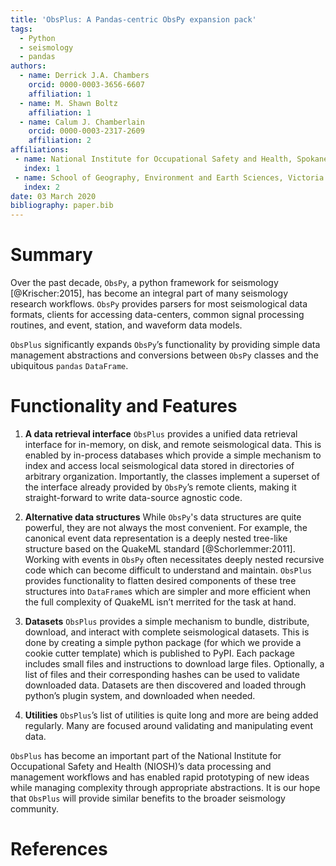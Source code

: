 ```yaml
---
title: 'ObsPlus: A Pandas-centric ObsPy expansion pack'
tags:
  - Python
  - seismology
  - pandas
authors:
  - name: Derrick J.A. Chambers
    orcid: 0000-0003-3656-6607
    affiliation: 1
  - name: M. Shawn Boltz 
    affiliation: 1
  - name: Calum J. Chamberlain
    orcid: 0000-0003-2317-2609
    affiliation: 2
affiliations:
 - name: National Institute for Occupational Safety and Health, Spokane Mining Research Division
   index: 1
 - name: School of Geography, Environment and Earth Sciences, Victoria University of Wellington, New Zealand
   index: 2
date: 03 March 2020
bibliography: paper.bib
---
```


# Summary

Over the past decade, ``ObsPy``, a python framework for seismology [@Krischer:2015], has become an integral part of many seismology research workflows. ``ObsPy`` provides parsers for most seismological data formats, clients for accessing data-centers, common signal processing routines, and event, station, and waveform data models.

``ObsPlus`` significantly expands ``ObsPy``’s functionality by providing simple data management abstractions and conversions between ``ObsPy`` classes and the ubiquitous ``pandas`` ``DataFrame``.

# Functionality and Features

1. **A data retrieval interface**
``ObsPlus`` provides a unified data retrieval interface for in-memory, on disk, and remote seismological data. This is enabled by in-process databases which provide a simple mechanism to index and access local seismological data stored in directories of arbitrary organization. Importantly, the classes implement a superset of the interface already provided by ``ObsPy``’s remote clients, making it straight-forward to write data-source agnostic code.  

2. **Alternative data structures**
While ``ObsPy``'s data structures are quite powerful, they are not always the most convenient. For example, the canonical event data representation is a deeply nested tree-like structure based on the QuakeML standard [@Schorlemmer:2011]. Working with events in ``ObsPy`` often necessitates deeply nested recursive code which can become difficult to understand and maintain. ``ObsPlus`` provides functionality to flatten desired components of these tree structures into ``DataFrame``s which are simpler and more efficient when the full complexity of QuakeML isn’t merrited for the task at hand.

3. **Datasets**
``ObsPlus`` provides a simple mechanism to bundle, distribute, download, and interact with complete seismological datasets. This is done by creating a simple python package (for which we provide a cookie cutter template) which is published to PyPI. Each package includes small files and instructions to download large files. Optionally, a list of files and their corresponding hashes can be used to validate downloaded data. Datasets are then discovered and loaded through python’s plugin system, and downloaded when needed.

4. **Utilities**
``ObsPlus``’s list of utilities is quite long and more are being added regularly. Many are focused around validating and manipulating event data. 

``ObsPlus`` has become an important part of the National Institute for Occupational Safety and Health (NIOSH)’s data processing and management workflows and has enabled rapid prototyping of new ideas while managing complexity through appropriate abstractions. It is our hope that `ObsPlus` will provide similar benefits to the broader seismology community.

# References
